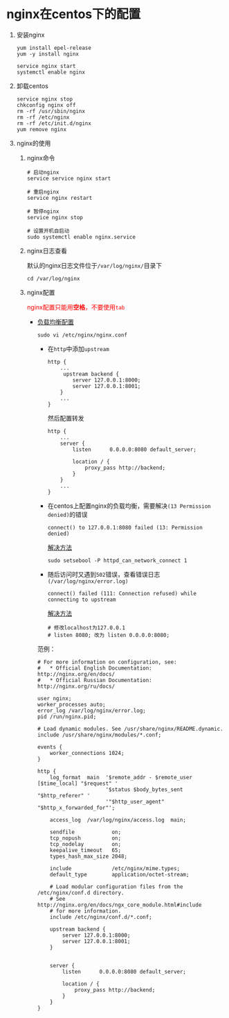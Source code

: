 # nginx在centos下的配置

1. 安装nginx

   ```shell
   yum install epel-release
   yum -y install nginx
   
   service nginx start
   systemctl enable nginx
   ```

2. 卸载centos

   ```shell
   service nginx stop
   chkconfig nginx off
   rm -rf /usr/sbin/nginx
   rm -rf /etc/nginx
   rm -rf /etc/init.d/nginx
   yum remove nginx
   ```

3. nginx的使用

   1. nginx命令

      ```shell
      # 启动nginx
      service service nginx start
         
      # 重启nginx
      service nginx restart
         
      # 暂停nginx
      service nginx stop
      
      # 设置开机自启动
      sudo systemctl enable nginx.service
      ```

   2. nginx日志查看

      默认的nginx日志文件位于`/var/log/nginx/`目录下

      ```shell
      cd /var/log/nginx
      ```

   3. nginx配置

      <span style="color: red;">nginx配置只能用**空格**，不要使用`tab`</span>

      * [负载均衡配置](https://docs.nginx.com/nginx/admin-guide/load-balancer/http-load-balancer/)
          ```shell
          sudo vi /etc/nginx/nginx.conf
          ```
        * 在`http`中添加`upstream`
         
          ```shell
          http {
              ...
               upstream backend {
                  server 127.0.0.1:8000;
                  server 127.0.0.1:8001;
              }
              ...
          }
          ```

          然后配置转发

          ```shell
          http {
              ...
              server {
                  listen      0.0.0.0:8080 default_server;
          
                  location / {
                      proxy_pass http://backend;
                  }
              }
              ...
          }
          ```

        * 在centos上配置nginx的负载均衡，需要解决`(13 Permission denied)`的错误

          ```
          connect() to 127.0.0.1:8080 failed (13: Permission denied)
          ```

          [解决方法](https://blog.csdn.net/oydaybreak/article/details/46594639)

          ```shell
          sudo setsebool -P httpd_can_network_connect 1
          ```

        * 随后访问时又遇到`502`错误，查看错误日志`(/var/log/nginx/error.log)`

          ```shell
          connect() failed (111: Connection refused) while connecting to upstream
          ```
          [解决方法](https://serverfault.com/questions/317393/connect-failed-111-connection-refused-while-connecting-to-upstream/576488#576488)

          ```shell
          # 修改localhost为127.0.0.1
          # listen 8080; 改为 listen 0.0.0.0:8080;
          ```

        范例：

        ```shell
        # For more information on configuration, see:
        #   * Official English Documentation: http://nginx.org/en/docs/
        #   * Official Russian Documentation: http://nginx.org/ru/docs/
        
        user nginx;
        worker_processes auto;
        error_log /var/log/nginx/error.log;
        pid /run/nginx.pid;
        
        # Load dynamic modules. See /usr/share/nginx/README.dynamic.
        include /usr/share/nginx/modules/*.conf;
        
        events {
            worker_connections 1024;
        }
        
        http {
            log_format  main  '$remote_addr - $remote_user [$time_local] "$request" '
                              '$status $body_bytes_sent "$http_referer" '
                              '"$http_user_agent" "$http_x_forwarded_for"';
        
            access_log  /var/log/nginx/access.log  main;
        
            sendfile            on;
            tcp_nopush          on;
            tcp_nodelay         on;
            keepalive_timeout   65;
            types_hash_max_size 2048;
        
            include             /etc/nginx/mime.types;
            default_type        application/octet-stream;
        
            # Load modular configuration files from the /etc/nginx/conf.d directory.
            # See http://nginx.org/en/docs/ngx_core_module.html#include
            # for more information.
            include /etc/nginx/conf.d/*.conf;
        
            upstream backend {
                server 127.0.0.1:8000;
                server 127.0.0.1:8001;
            }
        
        
            server {
                listen      0.0.0.0:8080 default_server;
        
                location / {
                    proxy_pass http://backend;
                }
            }
        }
        ```

        


​        


